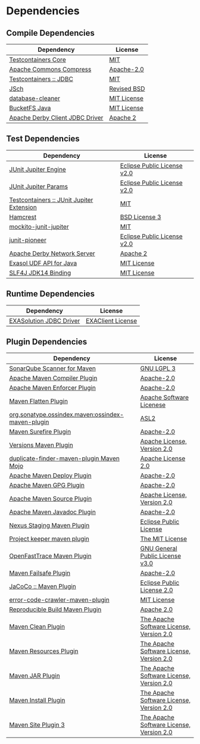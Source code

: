 <!-- @formatter:off -->
# Dependencies

## Compile Dependencies

| Dependency                            | License          |
| ------------------------------------- | ---------------- |
| [Testcontainers Core][0]              | [MIT][1]         |
| [Apache Commons Compress][2]          | [Apache-2.0][3]  |
| [Testcontainers :: JDBC][0]           | [MIT][1]         |
| [JSch][4]                             | [Revised BSD][5] |
| [database-cleaner][6]                 | [MIT License][7] |
| [BucketFS Java][8]                    | [MIT License][9] |
| [Apache Derby Client JDBC Driver][10] | [Apache 2][11]   |

## Test Dependencies

| Dependency                                     | License                           |
| ---------------------------------------------- | --------------------------------- |
| [JUnit Jupiter Engine][12]                     | [Eclipse Public License v2.0][13] |
| [JUnit Jupiter Params][12]                     | [Eclipse Public License v2.0][13] |
| [Testcontainers :: JUnit Jupiter Extension][0] | [MIT][1]                          |
| [Hamcrest][14]                                 | [BSD License 3][15]               |
| [mockito-junit-jupiter][16]                    | [MIT][17]                         |
| [junit-pioneer][18]                            | [Eclipse Public License v2.0][13] |
| [Apache Derby Network Server][10]              | [Apache 2][11]                    |
| [Exasol UDF API for Java][19]                  | [MIT License][20]                 |
| [SLF4J JDK14 Binding][21]                      | [MIT License][22]                 |

## Runtime Dependencies

| Dependency                    | License                 |
| ----------------------------- | ----------------------- |
| [EXASolution JDBC Driver][23] | [EXAClient License][24] |

## Plugin Dependencies

| Dependency                                              | License                                        |
| ------------------------------------------------------- | ---------------------------------------------- |
| [SonarQube Scanner for Maven][25]                       | [GNU LGPL 3][26]                               |
| [Apache Maven Compiler Plugin][27]                      | [Apache-2.0][3]                                |
| [Apache Maven Enforcer Plugin][28]                      | [Apache-2.0][3]                                |
| [Maven Flatten Plugin][29]                              | [Apache Software Licenese][3]                  |
| [org.sonatype.ossindex.maven:ossindex-maven-plugin][30] | [ASL2][11]                                     |
| [Maven Surefire Plugin][31]                             | [Apache-2.0][3]                                |
| [Versions Maven Plugin][32]                             | [Apache License, Version 2.0][3]               |
| [duplicate-finder-maven-plugin Maven Mojo][33]          | [Apache License 2.0][34]                       |
| [Apache Maven Deploy Plugin][35]                        | [Apache-2.0][3]                                |
| [Apache Maven GPG Plugin][36]                           | [Apache-2.0][3]                                |
| [Apache Maven Source Plugin][37]                        | [Apache License, Version 2.0][3]               |
| [Apache Maven Javadoc Plugin][38]                       | [Apache-2.0][3]                                |
| [Nexus Staging Maven Plugin][39]                        | [Eclipse Public License][40]                   |
| [Project keeper maven plugin][41]                       | [The MIT License][42]                          |
| [OpenFastTrace Maven Plugin][43]                        | [GNU General Public License v3.0][44]          |
| [Maven Failsafe Plugin][45]                             | [Apache-2.0][3]                                |
| [JaCoCo :: Maven Plugin][46]                            | [Eclipse Public License 2.0][47]               |
| [error-code-crawler-maven-plugin][48]                   | [MIT License][49]                              |
| [Reproducible Build Maven Plugin][50]                   | [Apache 2.0][11]                               |
| [Maven Clean Plugin][51]                                | [The Apache Software License, Version 2.0][11] |
| [Maven Resources Plugin][52]                            | [The Apache Software License, Version 2.0][11] |
| [Maven JAR Plugin][53]                                  | [The Apache Software License, Version 2.0][11] |
| [Maven Install Plugin][54]                              | [The Apache Software License, Version 2.0][11] |
| [Maven Site Plugin 3][55]                               | [The Apache Software License, Version 2.0][11] |

[0]: https://java.testcontainers.org
[1]: http://opensource.org/licenses/MIT
[2]: https://commons.apache.org/proper/commons-compress/
[3]: https://www.apache.org/licenses/LICENSE-2.0.txt
[4]: http://www.jcraft.com/jsch/
[5]: http://www.jcraft.com/jsch/LICENSE.txt
[6]: https://github.com/exasol/database-cleaner/
[7]: https://github.com/exasol/database-cleaner/blob/main/LICENSE
[8]: https://github.com/exasol/bucketfs-java/
[9]: https://github.com/exasol/bucketfs-java/blob/main/LICENSE
[10]: http://db.apache.org/derby/
[11]: http://www.apache.org/licenses/LICENSE-2.0.txt
[12]: https://junit.org/junit5/
[13]: https://www.eclipse.org/legal/epl-v20.html
[14]: http://hamcrest.org/JavaHamcrest/
[15]: http://opensource.org/licenses/BSD-3-Clause
[16]: https://github.com/mockito/mockito
[17]: https://github.com/mockito/mockito/blob/main/LICENSE
[18]: https://junit-pioneer.org/
[19]: https://github.com/exasol/udf-api-java/
[20]: https://github.com/exasol/udf-api-java/blob/main/LICENSE
[21]: http://www.slf4j.org
[22]: http://www.opensource.org/licenses/mit-license.php
[23]: http://www.exasol.com
[24]: https://repo1.maven.org/maven2/com/exasol/exasol-jdbc/7.1.20/exasol-jdbc-7.1.20-license.txt
[25]: http://sonarsource.github.io/sonar-scanner-maven/
[26]: http://www.gnu.org/licenses/lgpl.txt
[27]: https://maven.apache.org/plugins/maven-compiler-plugin/
[28]: https://maven.apache.org/enforcer/maven-enforcer-plugin/
[29]: https://www.mojohaus.org/flatten-maven-plugin/
[30]: https://sonatype.github.io/ossindex-maven/maven-plugin/
[31]: https://maven.apache.org/surefire/maven-surefire-plugin/
[32]: https://www.mojohaus.org/versions/versions-maven-plugin/
[33]: https://basepom.github.io/duplicate-finder-maven-plugin
[34]: http://www.apache.org/licenses/LICENSE-2.0.html
[35]: https://maven.apache.org/plugins/maven-deploy-plugin/
[36]: https://maven.apache.org/plugins/maven-gpg-plugin/
[37]: https://maven.apache.org/plugins/maven-source-plugin/
[38]: https://maven.apache.org/plugins/maven-javadoc-plugin/
[39]: http://www.sonatype.com/public-parent/nexus-maven-plugins/nexus-staging/nexus-staging-maven-plugin/
[40]: http://www.eclipse.org/legal/epl-v10.html
[41]: https://github.com/exasol/project-keeper/
[42]: https://github.com/exasol/project-keeper/blob/main/LICENSE
[43]: https://github.com/itsallcode/openfasttrace-maven-plugin
[44]: https://www.gnu.org/licenses/gpl-3.0.html
[45]: https://maven.apache.org/surefire/maven-failsafe-plugin/
[46]: https://www.jacoco.org/jacoco/trunk/doc/maven.html
[47]: https://www.eclipse.org/legal/epl-2.0/
[48]: https://github.com/exasol/error-code-crawler-maven-plugin/
[49]: https://github.com/exasol/error-code-crawler-maven-plugin/blob/main/LICENSE
[50]: http://zlika.github.io/reproducible-build-maven-plugin
[51]: http://maven.apache.org/plugins/maven-clean-plugin/
[52]: http://maven.apache.org/plugins/maven-resources-plugin/
[53]: http://maven.apache.org/plugins/maven-jar-plugin/
[54]: http://maven.apache.org/plugins/maven-install-plugin/
[55]: http://maven.apache.org/plugins/maven-site-plugin/
